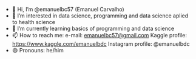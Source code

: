 - 👋 Hi, I’m @emanuelbc57 (Emanuel Carvalho)
- 👀 I’m interested in data science, programming and data science aplied to health science
- 🌱 I’m currently learning basics of programming and data science
- 📫 How to reach me:
      e-mail: emanuelbc57@gmail.com
      Kaggle profile: https://www.kaggle.com/emanuelbdc
      Instagram profile: @emanuelbdc
- 😄 Pronouns: he/him

<!---
emanuelbc57/emanuelbc57 is a ✨ special ✨ repository because its `README.md` (this file) appears on your GitHub profile.
You can click the Preview link to take a look at your changes.
--->
